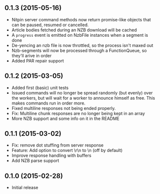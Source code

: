 ## 0.1.3 (2015-05-16)

* Nitpin server command methods now return promise-like objects that can be
  paused, resumed or cancelled.
* Article bodies fetched during an NZB download will be cached
* A `progress` event is emitted on NzbFile instances when a segment is done
* De-yencing an nzb file is now throttled, so the process isn't maxed out
* Nzb-segments will now be processed through a FunctionQueue,
  so they'll arive in order
* Added PAR repair support

## 0.1.2 (2015-03-05)

* Added first (basic) unit tests
* Issued commands will no longer be spread randomly (but evenly) over the
  workers, but will wait for a worker to announce himself as free.
  This makes commands run in order more.
* Fixed multiline responses not being ended properly.
* Fix: Multiline chunk responses are no longer being kept in an array
* More NZB support and some info on it in the README

## 0.1.1 (2015-03-02)

* Fix: remove dot stuffing from server response
* Feature: Add option to convert \r\n to \n (off by default)
* Improve response handling with buffers
* Add NZB parse support

## 0.1.0 (2015-02-28)

* Initial release
